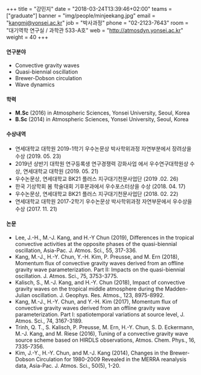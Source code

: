 +++
title = "강민지"
date = "2018-03-24T13:39:46+02:00"
teams = ["graduate"]
banner = "img/people/minjeekang.jpg"
email = "kangmj@yonsei.ac.kr"
job = "박사과정"
phone = "02-2123-7643"
room = "대기역학 연구실 / 과학관 533-A호"
web = "http://atmosdyn.yonsei.ac.kr"
weight = 40
+++

#### 연구분야
+ Convective gravity waves
+ Quasi-biennial oscillation
+ Brewer-Dobson circulation
+ Wave dynamics

#### 학력
 + **M.Sc** (2016) in Atmospheric Sciences, Yonsei University, Seoul, Korea
 + **B.Sc** (2014) in Atmospheric Sciences, Yonsei University, Seoul, Korea

#### 수상내역
 + 연세대학교 대학원 2019-1학기 우수논문상 박사학위과정 자연부분에서 장려상을 수상 (2019. 05. 23)
 + 2019년 상반기 대학원 연구등록생 연구경쟁력 강화사업 에서 우수연구대학원상 수상, 연세대학교 대학원 (2019. 05. 21)
 + 우수논문상, 연세대학교 BK21 플러스 지구대기천문사업단 (2019 .02. 26)
 + 한국 기상학회 봄 학술대회 기후분과에서 우수포스터상을 수상 (2018. 04. 17)
 + 우수논문상, 연세대학교 BK21 플러스 지구대기천문사업단 (2018. 02. 22)
 + 연세대학교 대학원 2017-2학기 우수논문상 박사학위과정 자연부문에서 우수상을 수상 (2017. 11. 21)

#### 논문
+ Lee, J.-H., M.-J. Kang, and H.-Y Chun (2019), Differences in the tropical convective activities at the opposite phases of the quasi-biennial oscillation, Asia-Pac. J. Atmos. Sci., 55, 317-336.
+ Kang, M.-J., H.-Y. Chun, Y.-H. Kim, P. Preusse, and M. Ern (2018), Momentum flux of convective gravity waves derived from an offline gravity wave parameterization. Part ΙΙ: Impacts on the quasi-biennial oscillation. J. Atmos. Sci., 75, 3753-3775.
+ Kalisch, S., M.-J. Kang, and H.-Y. Chun (2018), Impact of convective gravity waves on the tropical middle atmosphere during the Madden-Julian oscillation. J. Geophys. Res. Atmos., 123, 8975-8992.
+ Kang, M.-J., H.-Y. Chun, and Y.-H. Kim (2017), Momentum flux of convective gravity waves derived from an offline gravity wave parameterization. Part I: spatiotemporal variations at source level, J. Atmos. Sci., 74, 3167-3189.
+ Trinh, Q. T., S. Kalisch, P. Preusse, M. Ern, H.-Y. Chun, S. D. Eckermann, M.-J. Kang, and M. Riese (2016), Tuning of a convective gravity wave source scheme based on HIRDLS observations, Atmos. Chem. Phys., 16, 7335-7356.
+ Kim, J.-Y., H.-Y. Chun, and M.-J. Kang (2014), Changes in the Brewer-Dobson Circulation for 1980-2009 Revealed in the MERRA reanalysis data, Asia-Pac. J. Atmos. Sci., 50(5), 1-20.
